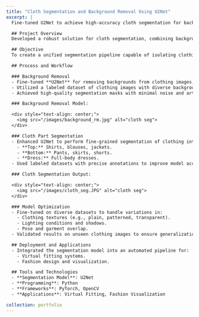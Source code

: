 ```yaml
---
title: "Cloth Segmentation and Background Removal Using U2Net"
excerpt: |
  Fine-tuned U2Net to achieve high-accuracy cloth segmentation for background removal and part identification (top, bottom, and dress). This project focuses on preprocessing clothing images for applications in virtual fitting and fashion visualization.

  ## Project Overview
  Developed a robust solution for cloth segmentation, combining background removal and part segmentation into a single pipeline. The model enables clean and detailed preprocessing for downstream applications in AI-powered fashion and e-commerce.

  ## Objective
  To create a unified segmentation pipeline capable of isolating clothing from backgrounds and categorizing them into parts (top, bottom, dress) with high accuracy.

  ## Process and Workflow

  ### Background Removal
  - Fine-tuned **U2Net** for removing backgrounds from clothing images, creating clean and isolated visuals.
  - Utilized a labeled dataset of clothing images with diverse backgrounds for model training.
  - Achieved high-quality segmentation masks with minimal noise and artifacts.

  ### Background Removal Model:

  <div style="text-align: center;">
    <img src="/images/background_rm.jpg" alt="cloth seg">
  </div>

  ### Cloth Part Segmentation
  - Enhanced U2Net to perform fine-grained segmentation of clothing into three categories:
    - **Top:** Shirts, blouses, jackets.
    - **Bottom:** Pants, skirts, shorts.
    - **Dress:** Full-body dresses.
  - Used labeled datasets with precise annotations to improve model accuracy for edge and texture details.

  ### Cloth Segmentation Output:

  <div style="text-align: center;">
    <img src="/images/cloth_seg.JPG" alt="cloth seg">
  </div>

  ### Model Optimization
  - Fine-tuned on diverse datasets to handle variations in:
    - Clothing textures (e.g., plain, patterned, transparent).
    - Lighting conditions and shadows.
    - Pose and garment overlap.
  - Validated results on unseen clothing images to ensure generalization across multiple styles.

  ## Deployment and Applications
  - Integrated the segmentation model into an automated pipeline for:
    - Virtual fitting systems.
    - Fashion design and visualization.

  ## Tools and Technologies
  - **Segmentation Model**: U2Net
  - **Programming**: Python
  - **Frameworks**: PyTorch, OpenCV
  - **Applications**: Virtual Fitting, Fashion Visualization

collection: portfolio
---
```

